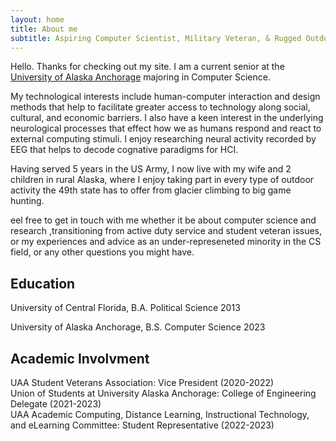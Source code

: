 ```yaml
---
layout: home
title: About me
subtitle: Aspiring Computer Scientist, Military Veteran, & Rugged Outdoorsman
---
```


Hello. Thanks for checking out my site. I am a current senior at the [University of Alaska Anchorage](https://www.uaa.alaska.edu/academics/college-of-engineering/index.cshtml) majoring in Computer Science. 

My technological interests include human-computer interaction and design methods that help to facilitate greater access to technology along social, cultural, and economic barriers. I also have a keen interest in the underlying neurological processes that effect how we as humans respond and react to external computing stimuli. I enjoy researching neural activity recorded by EEG that helps to decode cognative paradigms for HCI. 

Having served 5 years in the US Army, I now live with my wife and 2 children in rural Alaska, where I enjoy taking part in every type of outdoor activity the 49th state has to offer from glacier climbing to big game hunting. 


eel free to get in touch with me whether it be about computer science and research ,transitioning from active duty service and student veteran issues, or my experiences and advice as an under-represeneted minority in the CS field, or any other questions you might have. 



## Education
University of Central Florida, B.A. Political Science 2013<br>

University of Alaska Anchorage, B.S. Computer Science 2023

## Academic Involvment

UAA Student Veterans Association: Vice President (2020-2022)<br>
Union of Students at University Alaska Anchorage: College of Engineering Delegate (2021-2023)<br>
UAA Academic Computing, Distance Learning, Instructional Technology, and eLearning Committee: Student Representative (2022-2023)

